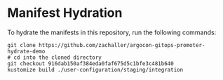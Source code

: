 # Manifest Hydration

To hydrate the manifests in this repository, run the following commands:

```shell
git clone https://github.com/zachaller/argocon-gitops-promoter-hydrate-demo
# cd into the cloned directory
git checkout 916dab150af384eda0faf675d5c1bfe3c481b640
kustomize build ./user-configuration/staging/integration
```
